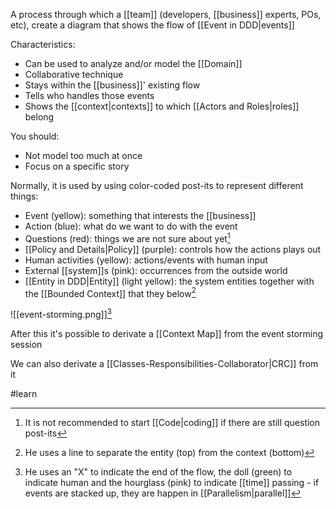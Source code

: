 A process through which a [[team]] (developers, [[business]] experts, POs, etc), create a diagram that shows the flow of [[Event in DDD|events]]

Characteristics:

- Can be used to analyze and/or model the [[Domain]]
- Collaborative technique
- Stays within the [[business]]' existing flow
- Tells who handles those events
- Shows the [[context|contexts]] to which [[Actors and Roles|roles]] belong

You should:

- Not model too much at once
- Focus on a specific story

Normally, it is used by using color-coded post-its to represent different things:

- Event (yellow): something that interests the [[business]]
- Action (blue): what do we want to do with the event
- Questions (red): things we are not sure about yet[^1]
- [[Policy and Details|Policy]] (purple): controls how the actions plays out
- Human activities (yellow): actions/events with human input
- External [[system]]s (pink): occurrences from the outside world
- [[Entity in DDD|Entity]] (light yellow): the system entities together with the [[Bounded Context]] that they below[^3]

![[event-storming.png]][^2]

After this it's possible to derivate a [[Context Map]] from the event storming session

We can also derivate a [[Classes-Responsibilities-Collaborator|CRC]] from it

#learn

[^1]: It is not recommended to start [[Code|coding]] if there are still question post-its
[^2]: He uses an "X" to indicate the end of the flow, the doll (green) to indicate human and the hourglass (pink) to indicate [[time]] passing - if events are stacked up, they are happen in [[Parallelism|parallel]]
[^3]: He uses a line to separate the entity (top) from the context (bottom)
